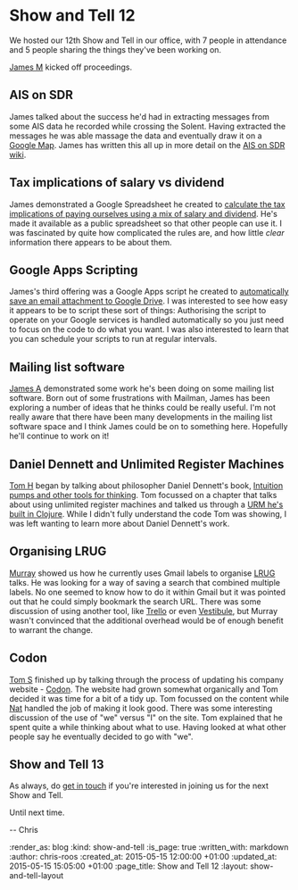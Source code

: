 Show and Tell 12
================

We hosted our 12th Show and Tell in our office, with 7 people in attendance and 5 people sharing the things they've been working on.

[James M][] kicked off proceedings.

## AIS on SDR

James talked about the success he'd had in extracting messages from some AIS data he recorded while crossing the Solent. Having extracted the messages he was able massage the data and eventually draw it on a [Google Map][ais-google-map]. James has written this all up in more detail on the [AIS on SDR wiki][].

## Tax implications of salary vs dividend

James demonstrated a Google Spreadsheet he created to [calculate the tax implications of paying ourselves using a mix of salary and dividend][tax-spreadsheet]. He's made it available as a public spreadsheet so that other people can use it. I was fascinated by quite how complicated the rules are, and how little *clear* information there appears to be about them.

## Google Apps Scripting

James's third offering was a Google Apps script he created to [automatically save an email attachment to Google Drive][gapps-script]. I was interested to see how easy it appears to be to script these sort of things: Authorising the script to operate on your Google services is handled automatically so you just need to focus on the code to do what you want. I was also interested to learn that you can schedule your scripts to run at regular intervals.

## Mailing list software

[James A][] demonstrated some work he's been doing on some mailing list software. Born out of some frustrations with Mailman, James has been exploring a number of ideas that he thinks could be really useful. I'm not really aware that there have been many developments in the mailing list software space and I think James could be on to something here. Hopefully he'll continue to work on it!

## Daniel Dennett and Unlimited Register Machines

[Tom H][] began by talking about philosopher Daniel Dennett's book, [Intuition pumps and other tools for thinking][dennett-book]. Tom focussed on a chapter that talks about using unlimited register machines and talked us through a [URM he's built in Clojure][urm-clojure]. While I didn't fully understand the code Tom was showing, I was left wanting to learn more about Daniel Dennett's work.

## Organising LRUG

[Murray][] showed us how he currently uses Gmail labels to organise [LRUG][] talks. He was looking for a way of saving a search that combined multiple labels. No one seemed to know how to do it within Gmail but it was pointed out that he could simply bookmark the search URL. There was some discussion of using another tool, like [Trello][] or even [Vestibule][], but Murray wasn't convinced that the additional overhead would be of enough benefit to warrant the change.

## Codon

[Tom S][] finished up by talking through the process of updating his company website - [Codon][]. The website had grown somewhat organically and Tom decided it was time for a bit of a tidy up. Tom focussed on the content while [Nat][] handled the job of making it look good. There was some interesting discussion of the use of "we" versus "I" on the site. Tom explained that he spent quite a while thinking about what to use. Having looked at what other people say he eventually decided to go with "we".

## Show and Tell 13

As always, do [get in touch][] if you're interested in joining us for the next Show and Tell.

Until next time.

-- Chris

[ais-google-map]: https://www.google.com/maps/d/viewer?mid=zRjgNCiP6YsE.kDo_jR2c7f_s
[AIS on SDR wiki]: https://github.com/freerange/ais-on-sdr/wiki/Capturing-raw-AIS-data-using-rtl_fm-and-decoding-using-aisdecoder-v2
[Codon]: http://codon.com/
[dennett-book]: http://www.amazon.co.uk/Intuition-Pumps-Other-Tools-Thinking/dp/1491518871
[gapps-script]: https://gist.github.com/floehopper/b13fd71e9aa7946692bf
[get in touch]: /contact
[James M]: http://jamesmead.org/
[James A]: http://lazyatom.com/
[LRUG]: http://lrug.org/
[Murray]: https://twitter.com/hlame
[Nat]: https://twitter.com/thatnatbuckley
[show-and-tell-list]: https://groups.google.com/a/gofreerange.com/forum/#!forum/show-and-tell
[tax-spreadsheet]: https://docs.google.com/spreadsheets/d/17fmYMmw-ugnjPB5t3FzBgQPlmyHPaE9AA_oH2uWUwH0/edit#gid=0
[Tom H]: http://www.thattommyhall.com/
[Tom S]: https://twitter.com/tomstuart
[Trello]: https://trello.com/
[urm-clojure]: https://github.com/thattommyhall/URM
[Vestibule]: https://github.com/rubymanor/vestibule

:render_as: blog
:kind: show-and-tell
:is_page: true
:written_with: markdown
:author: chris-roos
:created_at: 2015-05-15 12:00:00 +01:00
:updated_at: 2015-05-15 15:05:00 +01:00
:page_title: Show and Tell 12
:layout: show-and-tell-layout
